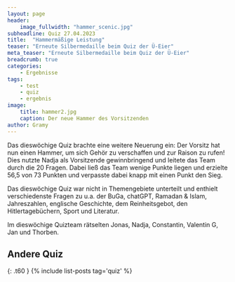 ```yaml
---
layout: page
header:
    image_fullwidth: "hammer_scenic.jpg"
subheadline: Quiz 27.04.2023
title:  "Hammermäßige Leistung"
teaser: "Erneute Silbermedaille beim Quiz der Ü-Eier"
meta_teaser: "Erneute Silbermedaille beim Quiz der Ü-Eier"
breadcrumb: true
categories:
    - Ergebnisse
tags:
    - test
    - quiz
    - ergebnis
image:
    title: hammer2.jpg
    caption: Der neue Hammer des Vorsitzenden
author: Gramy
---
```


Das dieswöchige Quiz brachte eine weitere Neuerung ein: Der Vorsitz hat nun einen Hammer, um sich Gehör zu verschaffen und zur Raison zu rufen!
Dies nutzte Nadja als Vorsitzende gewinnbringend und leitete das Team durch die 20 Fragen.
Dabei ließ das Team wenige Punkte liegen und erzielte 56,5 von 73 Punkten und verpasste dabei knapp mit einen Punkt den Sieg.

Das dieswöchige Quiz war nicht in Themengebiete unterteilt und enthielt verschiedenste Fragen zu u.a. der BuGa, chatGPT, Ramadan & Islam, Jahreszahlen, englische Geschichte, dem Reinheitsgebot, den Hitlertagebüchern, Sport und Literatur.

Im dieswöchige Quizteam rätselten Jonas, Nadja, Constantin, Valentin G, Jan und Thorben.


## Andere Quiz
{: .t60 }
{% include list-posts tag='quiz' %}
